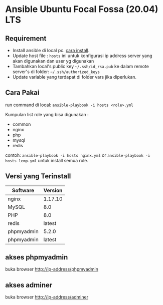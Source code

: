 # Ansible Ubuntu Focal Fossa (20.04) LTS #

## Requirement

* Install ansible di local pc. [cara install](https://docs.ansible.com/ansible/latest/installation_guide/intro_installation.html).
* Update host file : ``hosts`` ini untuk konfigurasi ip address server yang akan digunakan dan user yg digunakan
* Tambahkan local's public key ``~/.ssh/id_rsa.pub`` ke dalam remote server's di folder: ``~/.ssh/authorized_keys``
* Update variable yang terdapat di folder vars jika diperlukan.

## Cara Pakai

run command di local:
``ansible-playbook -i hosts <role>.yml``

Kumpulan list role yang bisa digunakan :
* common
* nginx
* php
* mysql
* redis

contoh:
``ansible-playbook -i hosts nginx.yml``
or ``ansible-playbook -i hosts lemp.yml`` untuk install semua role.

## Versi yang Terinstall

| Software   | Version |
| ---------- | ------- |
| nginx      | 1.17.10 |
| MySQL      | 8.0     |
| PHP        | 8.0     |
| redis      | latest  |
| phpmyadmin | 5.2.0   |
| phpmyadmin | latest   |

## akses phpmyadmin
buka browser [http://ip-address/phpmyadmin](http://ip-address/phpmyadmin)

## akses adminer
buka browser [http://ip-address/adminer](http://ip-address/adminer)
